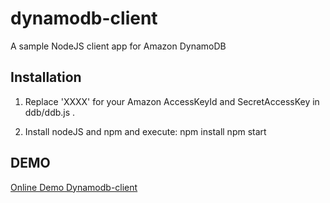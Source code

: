 dynamodb-client
===============

A sample NodeJS client app for Amazon DynamoDB

## Installation

1. Replace 'XXXX' for your Amazon AccessKeyId and SecretAccessKey in ddb/ddb.js .

2. Install nodeJS and npm and execute: 
  npm install
  npm start

## DEMO

[Online Demo Dynamodb-client](http://dynamodb-client.elasticbeanstalk.com/)

